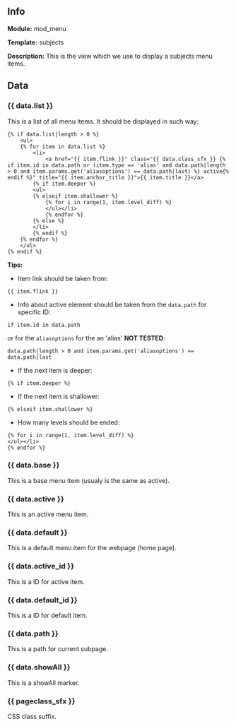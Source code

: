 ## Info

**Module:** mod_menu

**Template:** subjects

**Description:** This is the view which we use to display a subjects menu items.

## Data

### {{ data.list }}

This is a list of all menu items. It should be displayed in such way:
```
{% if data.list|length > 0 %}
	<ul>
	{% for item in data.list %}
		<li>
			<a href="{{ item.flink }}" class="{{ data.class_sfx }} {% if item.id in data.path or (item.type == 'alias' and data.path|length > 0 and item.params.get('aliasoptions') == data.path|last) %} active{% endif %}" title="{{ item.anchor_title }}">{{ item.title }}</a>
		{% if item.deeper %}
		<ul>
		{% elseif item.shallower %}
			{% for i in range(1, item.level_diff) %}
			</ul></li>
			{% endfor %}
		{% else %}
		</li>
		{% endif %}
	{% endfor %}
	</ul>
{% endif %}
```

**Tips:**

 - Item link should be taken from:
 ```
{{ item.flink }}
 ```

 - Info about active element should be taken from the `data.path` for specific ID:
 ```
if item.id in data.path
 ```
 or for the `aliasoptions` for the an 'alias' **NOT TESTED**:
 ```
data.path|length > 0 and item.params.get('aliasoptions') == data.path|last
 ```

 - If the next item is deeper:
 ```
{% if item.deeper %}
 ```

 - If the next item is shallower:
 ```
{% elseif item.shallower %}
 ```

 - How many levels should be ended:
 ```
 {% for i in range(1, item.level_diff) %}
 </ul></li>
 {% endfor %}
 ```

### {{ data.base }}

This is a base menu item (usualy is the same as active).

### {{ data.active }}

This is an active menu item.

### {{ data.default }}

This is a default menu item for the webpage (home page).

### {{ data.active_id }}

This is a ID for active item.

### {{ data.default_id }}

This is a ID for default item.

### {{ data.path }}

This is a path for current subpage.

### {{ data.showAll }}

This is a showAll marker.

### {{ pageclass_sfx }}

CSS class suffix.

